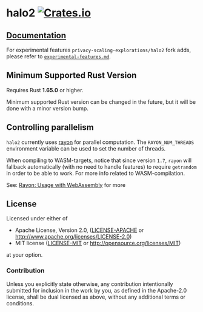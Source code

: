 # halo2 [![Crates.io](https://img.shields.io/crates/v/halo2.svg)](https://crates.io/crates/halo2) #

## [Documentation](https://privacy-scaling-explorations.github.io/halo2/halo2_proofs)

For experimental features `privacy-scaling-explorations/halo2` fork adds, please refer to [`experimental-features.md`](./book/src/user/experimental-features.md).

## Minimum Supported Rust Version

Requires Rust **1.65.0** or higher.

Minimum supported Rust version can be changed in the future, but it will be done with a
minor version bump.

## Controlling parallelism

`halo2` currently uses [rayon](https://github.com/rayon-rs/rayon) for parallel computation. The `RAYON_NUM_THREADS` environment variable can be used to set the number of threads.

When compiling to WASM-targets, notice that since version `1.7`, `rayon` will fallback automatically (with no need to handle features) to require `getrandom` in order to be able to work. For more info related to WASM-compilation.

See: [Rayon: Usage with WebAssembly](https://github.com/rayon-rs/rayon#usage-with-webassembly) for more 

## License

Licensed under either of

 * Apache License, Version 2.0, ([LICENSE-APACHE](LICENSE-APACHE) or
   http://www.apache.org/licenses/LICENSE-2.0)
 * MIT license ([LICENSE-MIT](LICENSE-MIT) or http://opensource.org/licenses/MIT)

at your option.

### Contribution

Unless you explicitly state otherwise, any contribution intentionally
submitted for inclusion in the work by you, as defined in the Apache-2.0
license, shall be dual licensed as above, without any additional terms or
conditions.
